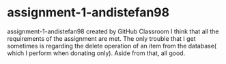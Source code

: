 # assignment-1-andistefan98
assignment-1-andistefan98 created by GitHub Classroom
I think that all the requirements of the assignment are met. The only trouble that I get sometimes is regarding the delete operation of an item 
from the database( which I perform when donating only).  Aside from that, all good.
